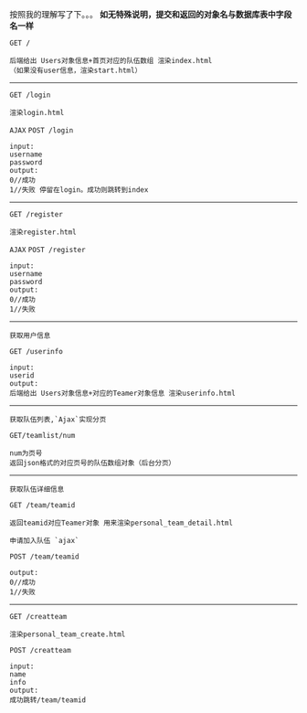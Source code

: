 按照我的理解写了下。。。
**如无特殊说明，提交和返回的对象名与数据库表中字段名一样**

`GET /`

    后端给出 Users对象信息+首页对应的队伍数组 渲染index.html
    （如果没有user信息，渲染start.html）
___
`GET /login`

    渲染login.html

`AJAX`
`POST /login`

    input:
    username
    password
    output:
    0//成功
    1//失败 停留在login。成功则跳转到index

___
`GET /register`

    渲染register.html

`AJAX`
`POST /register`

    input:
    username
    password
    output:
    0//成功
    1//失败
___
    获取用户信息
`GET /userinfo`

    input:
    userid
    output:
    后端给出 Users对象信息+对应的Teamer对象信息 渲染userinfo.html
___
    获取队伍列表,`Ajax`实现分页
`GET/teamlist/num`

    num为页号
    返回json格式的对应页号的队伍数组对象（后台分页）
___
    获取队伍详细信息
`GET /team/teamid`

    返回teamid对应Teamer对象 用来渲染personal_team_detail.html

    申请加入队伍 `ajax`
`POST /team/teamid`

    output:
    0//成功
    1//失败
___
`GET /creatteam`

    渲染personal_team_create.html

`POST /creatteam`

    input:
    name
    info
    output:
    成功跳转/team/teamid

